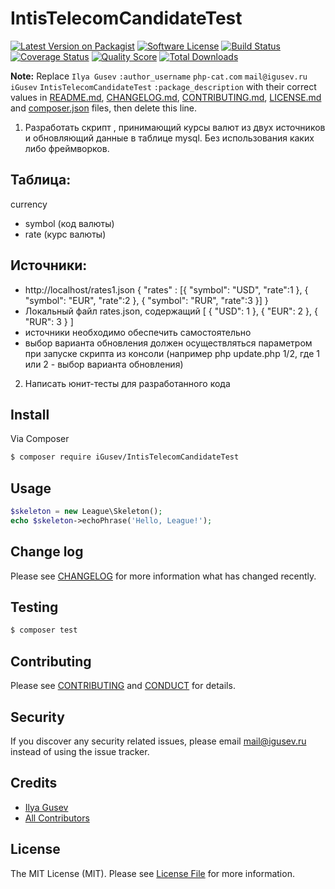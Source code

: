 # IntisTelecomCandidateTest

[![Latest Version on Packagist][ico-version]][link-packagist]
[![Software License][ico-license]](LICENSE.md)
[![Build Status][ico-travis]][link-travis]
[![Coverage Status][ico-scrutinizer]][link-scrutinizer]
[![Quality Score][ico-code-quality]][link-code-quality]
[![Total Downloads][ico-downloads]][link-downloads]

**Note:** Replace ```Ilya Gusev``` ```:author_username``` ```php-cat.com``` ```mail@igusev.ru``` ```iGusev``` ```IntisTelecomCandidateTest``` ```:package_description``` with their correct values in [README.md](README.md), [CHANGELOG.md](CHANGELOG.md), [CONTRIBUTING.md](CONTRIBUTING.md), [LICENSE.md](LICENSE.md) and [composer.json](composer.json) files, then delete this line.

1. Разработать скрипт , принимающий курсы валют из двух источников и обновляющий данные в таблице mysql. Без использования каких либо фреймворков.

Таблица:
--------
currency
- symbol (код валюты)
- rate (курс валюты)

Источники:
----------
- http://localhost/rates1.json
{ "rates" : [{ "symbol": "USD", "rate":1 }, { "symbol": "EUR", "rate":2 }, { "symbol": "RUR", "rate":3 }] }
- Локальный файл rates.json, содержащий
[ { "USD": 1 }, { "EUR": 2 }, { "RUR": 3 } ]
- источники необходимо обеспечить самостоятельно
- выбор варианта обновления должен осуществляться параметром при запуске скрипта из консоли (например php update.php 1/2, где 1 или 2 - выбор варианта обновления)

2. Написать юнит-тесты для разработанного кода

## Install

Via Composer

``` bash
$ composer require iGusev/IntisTelecomCandidateTest
```

## Usage

``` php
$skeleton = new League\Skeleton();
echo $skeleton->echoPhrase('Hello, League!');
```

## Change log

Please see [CHANGELOG](CHANGELOG.md) for more information what has changed recently.

## Testing

``` bash
$ composer test
```

## Contributing

Please see [CONTRIBUTING](CONTRIBUTING.md) and [CONDUCT](CONDUCT.md) for details.

## Security

If you discover any security related issues, please email mail@igusev.ru instead of using the issue tracker.

## Credits

- [Ilya Gusev][link-author]
- [All Contributors][link-contributors]

## License

The MIT License (MIT). Please see [License File](LICENSE.md) for more information.

[ico-version]: https://img.shields.io/packagist/v/iGusev/IntisTelecomCandidateTest.svg?style=flat-square
[ico-license]: https://img.shields.io/badge/license-MIT-brightgreen.svg?style=flat-square
[ico-travis]: https://img.shields.io/travis/iGusev/IntisTelecomCandidateTest/master.svg?style=flat-square
[ico-scrutinizer]: https://img.shields.io/scrutinizer/coverage/g/iGusev/IntisTelecomCandidateTest.svg?style=flat-square
[ico-code-quality]: https://img.shields.io/scrutinizer/g/iGusev/IntisTelecomCandidateTest.svg?style=flat-square
[ico-downloads]: https://img.shields.io/packagist/dt/iGusev/IntisTelecomCandidateTest.svg?style=flat-square

[link-packagist]: https://packagist.org/packages/iGusev/IntisTelecomCandidateTest
[link-travis]: https://travis-ci.org/iGusev/IntisTelecomCandidateTest
[link-scrutinizer]: https://scrutinizer-ci.com/g/iGusev/IntisTelecomCandidateTest/code-structure
[link-code-quality]: https://scrutinizer-ci.com/g/iGusev/IntisTelecomCandidateTest
[link-downloads]: https://packagist.org/packages/iGusev/IntisTelecomCandidateTest
[link-author]: https://github.com/:author_username
[link-contributors]: ../../contributors
